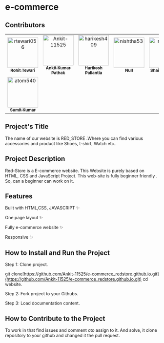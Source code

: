 # e-commerce

## Contributors

<!-- readme: collaborators,contributors -start -->
<table>
<tr>
    <td align="center">
        <a href="https://github.com/rtewari056">
            <img src="https://avatars.githubusercontent.com/u/75976169?v=4" width="100;" alt="rtewari056"/>
            <br />
            <sub><b>Rohit Tewari</b></sub>
        </a>
    </td>
    <td align="center">
        <a href="https://github.com/Ankit-11525">
            <img src="https://avatars.githubusercontent.com/u/76417084?v=4" width="100;" alt="Ankit-11525"/>
            <br />
            <sub><b>Ankit Kumar Pathak</b></sub>
        </a>
    </td>
    <td align="center">
        <a href="https://github.com/harikesh409">
            <img src="https://avatars.githubusercontent.com/u/3501554?v=4" width="100;" alt="harikesh409"/>
            <br />
            <sub><b>Harikesh Pallantla</b></sub>
        </a>
    </td>
    <td align="center">
        <a href="https://github.com/nishtha53">
            <img src="https://avatars.githubusercontent.com/u/68805896?v=4" width="100;" alt="nishtha53"/>
            <br />
            <sub><b>Null</b></sub>
        </a>
    </td>
    <td align="center">
        <a href="https://github.com/minhaj-313">
            <img src="https://avatars.githubusercontent.com/u/107562768?v=4" width="100;" alt="minhaj-313"/>
            <br />
            <sub><b>Shaikh Minhaj</b></sub>
        </a>
    </td>
    <td align="center">
        <a href="https://github.com/SandeshGC">
            <img src="https://avatars.githubusercontent.com/u/59115123?v=4" width="100;" alt="SandeshGC"/>
            <br />
            <sub><b>Sandesh GC</b></sub>
        </a>
    </td></tr>
<tr>
    <td align="center">
        <a href="https://github.com/atom540">
            <img src="https://avatars.githubusercontent.com/u/102367845?v=4" width="100;" alt="atom540"/>
            <br />
            <sub><b>Sumit Kumar</b></sub>
        </a>
    </td></tr>
</table>
<!-- readme: collaborators,contributors -end -->


## Project's Title

The name of our website is RED_STORE .Where you can find various accessories and product like Shoes, t-shirt, Watch etc.. 

##  Project Description

Red-Store is a E-commerce website. This Website is purely based on HTML, CSS and JavaScript Project.
This web-site is fully beginner friendly . So, can a beginner can work on it.

## Features
Built with HTML,CSS, JAVASCRIPT ✨

One page layout ✨

Fully e-commerce website ✨

Responsive ✨

 

## How to Install and Run the Project

Step 1: Clone project.



git clone[https://github.com/Ankit-11525/e-commerce_redstore.github.io.git](https://github.com/Ankit-11525/e-commerce_redstore.github.io.git)
cd website.

Step 2: Fork project to your Githubs.

Step 3: Load documentation content.


## How to Contribute to the Project

To work in that find issues and comment oto assign to it. And solve, it clone repository to your github and changed it the pull request.

